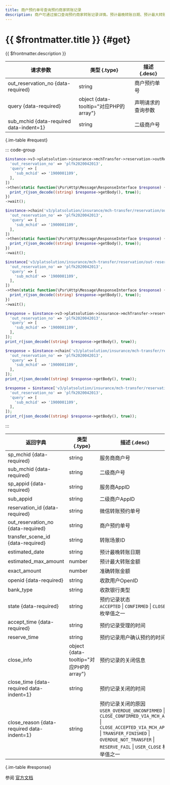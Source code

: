 ```yaml
---
title: 商户预约单号查询预约商家转账记录
description: 商户可通过接口查询预约商家转账记录详情。预计最晚转账日期、预计最大转账金额等预约相关信息，仅在预约记录状态为已预约或已关闭且关闭原因不为用户超时未确认、商户通过API主动关闭已受理的记录、预约失败后关闭时返回。API提供的查询时限为3个月，创建时间超过3个月的预约记录不支持查询。前置条件：通过申请预约商家转账接口成功创建预约商家转账记录
---
```


# {{ $frontmatter.title }} {#get}

{{ $frontmatter.description }}

| 请求参数 | 类型 {.type} | 描述 {.desc}
| --- | --- | ---
| out_reservation_no {data-required} | string | 商户预约单号
| query {data-required} | object {data-tooltip="对应PHP的array"} | 声明请求的查询参数
| sub_mchid {data-required data-indent=1} | string | 二级商户号

{.im-table #request}

::: code-group

```php [异步纯链式]
$instance->v3->platsolution->insurance->mchTransfer->reservation->outReservationNo->_out_reservation_no_->getAsync([
  'out_reservation_no' => 'plfk2020042013',
  'query' => [
    'sub_mchid' => '1900001109',
  ],
])
->then(static function(\Psr\Http\Message\ResponseInterface $response) {
  print_r(json_decode((string) $response->getBody(), true));
})
->wait();
```

```php [异步声明式]
$instance->chain('v3/platsolution/insurance/mch-transfer/reservation/out-reservation-no/{out_reservation_no}')->getAsync([
  'out_reservation_no' => 'plfk2020042013',
  'query' => [
    'sub_mchid' => '1900001109',
  ],
])
->then(static function(\Psr\Http\Message\ResponseInterface $response) {
  print_r(json_decode((string) $response->getBody(), true));
})
->wait();
```

```php [异步属性式]
$instance['v3/platsolution/insurance/mch-transfer/reservation/out-reservation-no/{out_reservation_no}']->getAsync([
  'out_reservation_no' => 'plfk2020042013',
  'query' => [
    'sub_mchid' => '1900001109',
  ],
])
->then(static function(\Psr\Http\Message\ResponseInterface $response) {
  print_r(json_decode((string) $response->getBody(), true));
})
->wait();
```

```php [同步纯链式]
$response = $instance->v3->platsolution->insurance->mchTransfer->reservation->outReservationNo->_out_reservation_no_->get([
  'out_reservation_no' => 'plfk2020042013',
  'query' => [
    'sub_mchid' => '1900001109',
  ],
]);
print_r(json_decode((string) $response->getBody(), true));
```

```php [同步声明式]
$response = $instance->chain('v3/platsolution/insurance/mch-transfer/reservation/out-reservation-no/{out_reservation_no}')->get([
  'out_reservation_no' => 'plfk2020042013',
  'query' => [
    'sub_mchid' => '1900001109',
  ],
]);
print_r(json_decode((string) $response->getBody(), true));
```

```php [同步属性式]
$response = $instance['v3/platsolution/insurance/mch-transfer/reservation/out-reservation-no/{out_reservation_no}']->get([
  'out_reservation_no' => 'plfk2020042013',
  'query' => [
    'sub_mchid' => '1900001109',
  ],
]);
print_r(json_decode((string) $response->getBody(), true));
```

:::

| 返回字典 | 类型 {.type} | 描述 {.desc}
| --- | --- | ---
| sp_mchid {data-required} | string | 服务商商户号
| sub_mchid {data-required} | string | 二级商户号
| sp_appid {data-required} | string | 服务商AppID
| sub_appid | string | 二级商户AppID
| reservation_id {data-required} | string | 微信转账预约单号
| out_reservation_no {data-required} | string | 商户预约单号
| transfer_scene_id {data-required} | string | 转账场景ID
| estimated_date | string | 预计最晚转账日期
| estimated_max_amount | number | 预计最大转账金额
| exact_amount | number | 准确转账金额
| openid {data-required} | string | 收款用户OpenID
| bank_type | string | 收款银行类型
| state {data-required} | string | 预约记录状态<br/>`ACCEPTED` \| `CONFIRMED` \| `CLOSED` 枚举值之一
| accept_time {data-required} | string | 预约记录受理的时间
| reserve_time | string | 预约记录用户确认预约的时间
| close_info | object {data-tooltip="对应PHP的array"} | 预约记录的关闭信息
| close_time {data-required data-indent=1} | string | 预约记录关闭的时间
| close_reason {data-required data-indent=1} | string | 预约记录关闭的原因<br/>`USER_OVERDUE_UNCONFIRMED` \| `CLOSE_CONFIRMED_VIA_MCH_API` \| `CLOSE_ACCEPTED_VIA_MCH_API` \| `TRANSFER_FINISHED` \| `OVERDUE_NOT_TRANSFER` \| `RESERVE_FAIL` \| `USER_CLOSE` 枚举值之一

{.im-table #response}

参阅 [官方文档](https://pay.weixin.qq.com/doc/v3/partner/4013504218)

